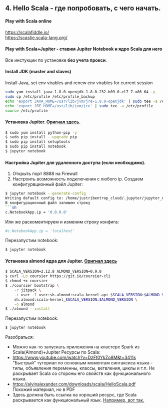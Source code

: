 ## 4. Hello Scala - где попробовать, с чего начать.
#### Play with Scala online
https://scalafiddle.io/  
https://scastie.scala-lang.org/

#### Play with Scala+Jupiter - ставим Jupiter Notebook и ядро Scala для него
Все инстукции по установке __без учета прокси__.
#### Install JDK (master and slaves)
Install Java, set env virables and renew env virables for current session
```sh
sudo yum install java-1.8.0-openjdk-1.8.0.232.b09-0.el7_7.x86_64 -y
sudo cp /etc/profile /etc/profile_backup
echo 'export JAVA_HOME=/usr/lib/jvm/jre-1.8.0-openjdk' | sudo tee -a /etc/profile
echo 'export JRE_HOME=/usr/lib/jvm/jre' | sudo tee -a /etc/profile
source /etc/profile
```
#### Установка Jupiter. [Оригнал здесь](https://jupyter.org/install).
```sh
$ sudo yum install python-pip -y
$ sudo pip install --upgrade pip
$ sudo pip install setuptools
$ sudo pip install notebook
$ jupyter notebook
```
#### Настройка Jupiter для удаленного доступа (если необходимо).
1. Открыть порт 8888 на Firewall
2. Настроить возможность подключения с любого ip.
Создаем конфигурвционный файл Jupiter:
```sh
$ jupyter notebook --generate-config
Writing default config to: /home/justribentrop_cloud/.jupyter/jupyter_notebook_config.py
В конфигурационный файл запишем строку 
```sh
c.NotebookApp.ip = '0.0.0.0'
```
Или же раскоментируем и изменим строку конфига:
```sh
#c.NotebookApp.ip = 'localhost'
```
Перезапустим notebook:
```sh
$ jupyter notebook
```
#### Установка almond ядра для Jupiter. [Оригнал здесь](https://almond.sh/docs/quick-start-install)
```sh
$ SCALA_VERSION=2.12.8 ALMOND_VERSION=0.9.0
$ curl -Lo coursier https://git.io/coursier-cli
$ chmod +x coursier
$ ./coursier bootstrap \
    -r jitpack \
    -i user -I user:sh.almond:scala-kernel-api_$SCALA_VERSION:$ALMOND_VERSION \
    sh.almond:scala-kernel_$SCALA_VERSION:$ALMOND_VERSION \
    -o almond
$ ./almond --install
```
Перезапустим notebook:
```sh
$ jupyter notebook
```
Разобраться:
- Можно как-то запускать приложения на кластере Spark из Scala(Almond)+Jupiter
Ресурсы по Scala:
- https://www.youtube.com/watch?v=DzFt0YkZo8M&t=3411s  
"Быстрый" туториал по основным моментам синтаксиса языка - типы, объявления переменны, классы, ветвления, циклы и т.п. Не раскрывает Scala со стороны его свойств как функционального языка.
- https://alvinalexander.com/downloads/scala/HelloScala.pdf  
Похожий материал, но в PDF
- Здесь должна быть ссылка на хороший ресурс, где Scala раскрывается как функциональный язык. [Например, вот так.](https://stackoverflow.com/questions/6166155/is-scala-a-functional-programming-language)



